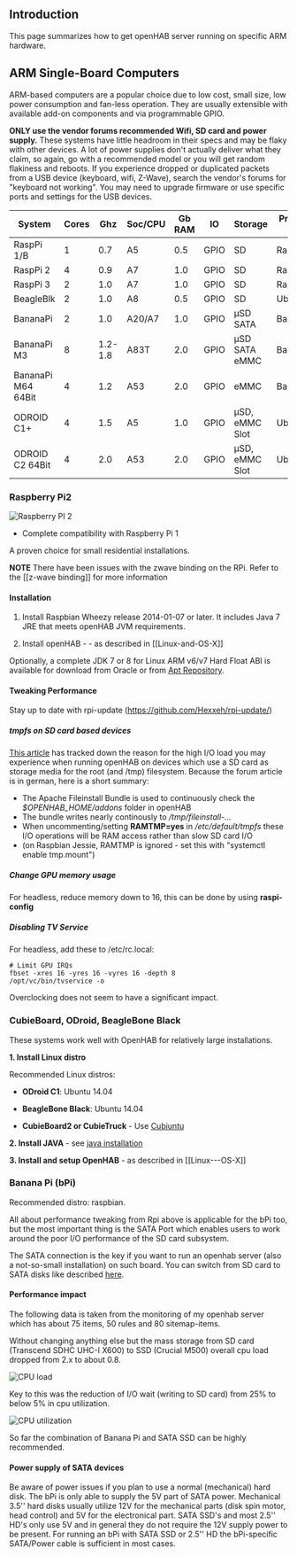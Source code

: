 
## Introduction

This page summarizes how to get openHAB server running on specific ARM hardware.

## ARM Single-Board Computers

ARM-based computers are a popular choice due to low cost, small size, low power consumption and fan-less operation. They are usually extensible with available add-on components and via programmable GPIO.

**ONLY use the vendor forums recommended Wifi, SD card and power supply.**  These systems have little headroom in  their specs and may be flaky with other devices.  A lot of power supplies don't actually deliver what they claim, so again, go with a recommended model or you will get random flakiness and reboots.  If you experience dropped or duplicated packets from a USB device (keyboard, wifi, Z-Wave), search the vendor's forums for "keyboard not working".  You may need to upgrade firmware or use specific ports and settings for the USB devices.


| System   | Cores | Ghz | Soc/CPU | Gb RAM | IO  | Storage | Primary OS  |
| -------- | ------|-----|-------| ------ | --- |---|---|
| RaspPi 1/B | 1     | 0.7 | A5    | 0.5    | GPIO | SD |Raspbian |
| RaspPi 2  | 4     | 0.9 | A7    | 1.0    | GPIO | SD |Raspbian |
| RaspPi 3  | 2     | 1.0 | A7    | 1.0    | GPIO | SD |Raspbian |
| BeagleBlk | 2     | 1.0 | A8   | 0.5    | GPIO | SD | Ubuntu |
| BananaPi  | 2     | 1.0 | A20/A7 | 1.0    | GPIO | µSD SATA |Bananian |
| BananaPi M3 | 8    | 1.2-1.8 | A83T  | 2.0 | GPIO | µSD SATA eMMC |Bananian |
| BananaPi M64 64Bit | 4   | 1.2 | A53    | 2.0    | GPIO | eMMC |Bananian |
| ODROID C1+ | 4     | 1.5 | A5  | 1.0    | GPIO | µSD, eMMC Slot| Ubuntu |
| ODROID C2 64Bit| 4     | 2.0 | A53 | 2.0    | GPIO | µSD, eMMC Slot |Ubuntu |

### Raspberry Pi2

![Raspberry PI 2](https://pbs.twimg.com/media/B82celWIIAAx90U.jpg:large)

* Complete compatibility with Raspberry Pi 1

 A proven choice for small residential installations. 

**NOTE** There have been issues with the zwave binding on the RPi. Refer to the [[z-wave binding]] for more information


#### Installation

1. Install Raspbian Wheezy release 2014-01-07 or later. It includes Java 7 JRE that meets openHAB  JVM requirements.

1. Install openHAB -  - as described in
[[Linux-and-OS-X]]

Optionally, a complete JDK 7 or 8 for Linux ARM v6/v7 Hard Float ABI is available for download from Oracle or from [Apt Repository](https://github.com/openhab/openhab/wiki/Apt-Repository).

#### Tweaking Performance

Stay up to date with rpi-update (https://github.com/Hexxeh/rpi-update/)

##### tmpfs on SD card based devices
[This article](http://knx-user-forum.de/forum/supportforen/openhab/25012-kontinuierliche-schreibaktivit%C3%A4ten-openhab) has tracked down the reason for the high I/O load you may experience when running openHAB on devices which use a SD card as storage media for the root (and /tmp) filesystem.
Because the forum article is in german, here is a short summary:

* The Apache Fileinstall Bundle is used to continuously check the _$OPENHAB_HOME/addons_ folder in openHAB
* The bundle writes nearly continously to _/tmp/fileinstall-..._
* When uncommenting/setting **RAMTMP=yes** in _/etc/default/tmpfs_ these I/O operations will be RAM access rather than slow SD card I/O
* (on Raspbian Jessie, RAMTMP is ignored - set this with "systemctl enable tmp.mount")

##### Change GPU memory usage
For headless, reduce memory down to 16, this can be done by using **raspi-config**

##### Disabling TV Service
For headless, add these to /etc/rc.local:

    # Limit GPU IRQs
    fbset -xres 16 -yres 16 -vyres 16 -depth 8
    /opt/vc/bin/tvservice -o

Overclocking does not seem to have a significant impact.



### CubieBoard, ODroid, BeagleBone Black

These systems work well with OpenHAB for relatively large installations.

**1. Install Linux distro**

Recommended Linux distros:

* **ODroid C1**:  Ubuntu 14.04 

* **BeagleBone Black**: Ubuntu 14.04 

* **CubieBoard2 or CubieTruck**  - Use [Cubiuntu](http://cubiuntu.com)

**2. Install JAVA** - see [java installation](http://www.webupd8.org/2012/09/install-oracle-java-8-in-ubuntu-via-ppa.html)

**3. Install and setup OpenHAB**   - as described in
[[Linux---OS-X]]




### Banana Pi (bPi) 

Recommended distro: raspbian.

 All about performance tweaking from Rpi above is applicable for the bPi too, but the most important thing is the SATA Port which enables users to work around the poor I/O performance of the SD card subsystem.

The SATA connection is the key if you want to run an openhab server (also a not-so-small installation) on such board. You can switch from SD card to SATA disks like described [here](http://www.htpcguides.com/move-linux-banana-pi-sata-setup/).

#### Performance impact
The following data is taken from the monitoring of my openhab server which has about 75 items, 50 rules and 80 sitemap-items.

Without changing anything else but the mass storage from SD card (Transcend SDHC UHC-I X600) to SSD (Crucial M500) overall cpu load dropped from 2.x to about 0.8.

![CPU load](https://lh5.googleusercontent.com/LbTyD62I1Nk3jT-sa3BJ48PQiF9xxjDHyJUVuLf4gmbcX6A85fxKy-kMGLsTd1Dm7j-4AGB_atU=w1790-h805)

Key to this was the reduction of I/O wait (writing to SD card) from 25% to below 5% in cpu utilization. 

![CPU utilization](https://lh3.googleusercontent.com/iDnCNJpI8jFoCYTSWzq2mHPg4DySw8D9FWxfwedqMK5DT5Lhdp0VjWQq1V6296IKOZzc2P6Da5E=w1790-h805)

So far the combination of Banana Pi and SATA SSD can be highly recommended. 


#### Power supply of SATA devices

Be aware of power issues if you plan to use a normal (mechanical) hard disk. The bPi is only able to supply the 5V part of SATA power. Mechanical 3.5'' hard disks usually utilize 12V for the mechanical parts (disk spin motor, head control) and 5V for the electronical part. SATA SSD's and most 2.5'' HD's only use 5V and in general they do not require the 12V supply power to be present. For running an bPi with SATA SSD or 2.5'' HD the bPi-specific SATA/Power cable is sufficient in most cases.
